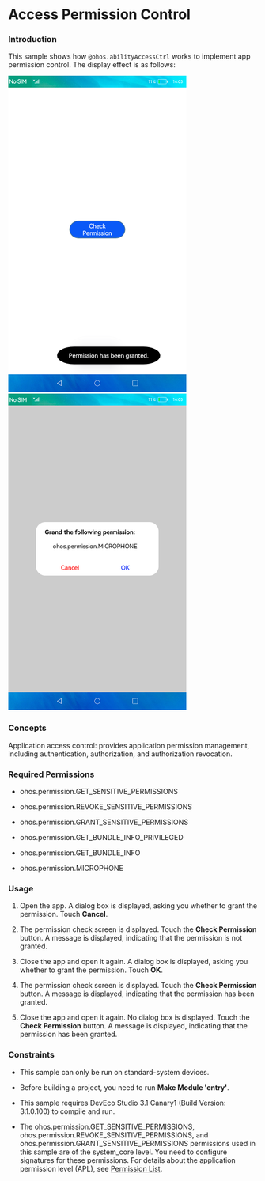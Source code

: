 # Access Permission Control

### Introduction

This sample shows how `@ohos.abilityAccessCtrl` works to implement app permission control. The display effect is as follows:

![](screenshots/device/main_en.png) ![](screenshots/device/dialog_en.png)

### Concepts

Application access control: provides application permission management, including authentication, authorization, and authorization revocation.

### Required Permissions

- ohos.permission.GET_SENSITIVE_PERMISSIONS

- ohos.permission.REVOKE_SENSITIVE_PERMISSIONS

- ohos.permission.GRANT_SENSITIVE_PERMISSIONS

- ohos.permission.GET_BUNDLE_INFO_PRIVILEGED

- ohos.permission.GET_BUNDLE_INFO

- ohos.permission.MICROPHONE


### Usage

1. Open the app. A dialog box is displayed, asking you whether to grant the permission. Touch **Cancel**.

2. The permission check screen is displayed. Touch the **Check Permission** button. A message is displayed, indicating that the permission is not granted.

3. Close the app and open it again. A dialog box is displayed, asking you whether to grant the permission. Touch **OK**.

4. The permission check screen is displayed. Touch the **Check Permission** button. A message is displayed, indicating that the permission has been granted.

5. Close the app and open it again. No dialog box is displayed. Touch the **Check Permission** button. A message is displayed, indicating that the permission has been granted.

### Constraints

- This sample can only be run on standard-system devices.

- Before building a project, you need to run **Make Module 'entry'**.

- This sample requires DevEco Studio 3.1 Canary1 (Build Version: 3.1.0.100) to compile and run.

- The ohos.permission.GET_SENSITIVE_PERMISSIONS, ohos.permission.REVOKE_SENSITIVE_PERMISSIONS, and ohos.permission.GRANT_SENSITIVE_PERMISSIONS permissions used in this sample are of the system_core level. You need to configure signatures for these permissions. For details about the application permission level (APL), see [Permission List](https://gitee.com/openharmony/docs/blob/master/en/application-dev/security/permission-list.md).
